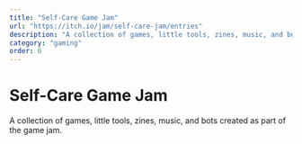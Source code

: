 ```yaml
---
title: "Self-Care Game Jam"
url: "https://itch.io/jam/self-care-jam/entries"
description: "A collection of games, little tools, zines, music, and bots created as part of the game jam."
category: "gaming"
order: 6
---
```


# Self-Care Game Jam

A collection of games, little tools, zines, music, and bots created as part of the game jam.
